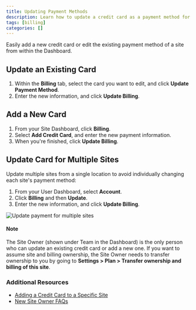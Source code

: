 ```yaml
---
title: Updating Payment Methods
description: Learn how to update a credit card as a payment method for your Pantheon Drupal or WordPress site.
tags: [billing]
categories: []
---
```

Easily add a new credit card or edit the existing payment method of a site from within the Dashboard.

## Update an Existing Card

1. Within the **Billing** tab, select the card you want to edit, and click **Update Payment Method**.
2. Enter the new information, and click **Update Billing**.

## Add a New Card

1. From your Site Dashboard, click  **Billing**.
2. Select **Add Credit Card**, and enter the new payment information.
3. When you're finished, click **Update Billing**.

## Update Card for Multiple Sites
Update multiple sites from a single location to avoid individually changing each site's payment method:

1. From your User Dashboard, select **Account**.
2. Click **Billing** and then **Update**.
3. Enter the new information, and click **Update Billing**.

![Update payment for multiple sites](/source/docs/assets/images/dashboard/billing_update.jpg)

<div class="alert alert-info" role="alert">
<h4 class="info">Note</h4>
<p>The Site Owner (shown under Team in the Dashboard) is the only person who can update an existing credit card or add a new one. If you want to assume site and billing ownership, the Site Owner needs to transfer ownership to you by going to <strong>Settings > Plan > Transfer ownership and billing of this site</strong>.</p></div>

### Additional Resources

- [Adding a Credit Card to a Specific Site](/docs/site-payments#select-a-plan-and-add-a-credit-card)
- [New Site Owner FAQs](/docs/site-owner-faq)

